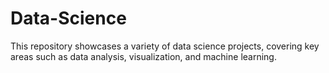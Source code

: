 # Data-Science
This repository showcases a variety of data science projects, covering key areas such as data analysis, visualization, and machine learning.
